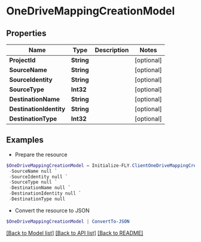 # OneDriveMappingCreationModel
## Properties

Name | Type | Description | Notes
------------ | ------------- | ------------- | -------------
**ProjectId** | **String** |  | [optional] 
**SourceName** | **String** |  | [optional] 
**SourceIdentity** | **String** |  | [optional] 
**SourceType** | **Int32** |  | [optional] 
**DestinationName** | **String** |  | [optional] 
**DestinationIdentity** | **String** |  | [optional] 
**DestinationType** | **Int32** |  | [optional] 

## Examples

- Prepare the resource
```powershell
$OneDriveMappingCreationModel = Initialize-FLY.ClientOneDriveMappingCreationModel  -ProjectId null `
 -SourceName null `
 -SourceIdentity null `
 -SourceType null `
 -DestinationName null `
 -DestinationIdentity null `
 -DestinationType null
```

- Convert the resource to JSON
```powershell
$OneDriveMappingCreationModel | ConvertTo-JSON
```

[[Back to Model list]](../README.md#documentation-for-models) [[Back to API list]](../README.md#documentation-for-api-endpoints) [[Back to README]](../README.md)

